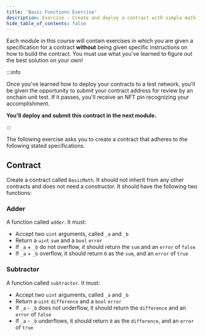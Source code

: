 ```yaml
---
title: 'Basic Functions Exercise'
description: Exercise - Create and deploy a contract with simple math functions.
hide_table_of_contents: false
---
```


Each module in this course will contain exercises in which you are given a specification for a contract **without** being given specific instructions on how to build the contract. You must use what you've learned to figure out the best solution on your own!

:::info

Once you've learned how to deploy your contracts to a test network, you'll be given the opportunity to submit your contract address for review by an onchain unit test. If it passes, you'll receive an NFT pin recognizing your accomplishment.

**You'll deploy and submit this contract in the next module.**

:::

The following exercise asks you to create a contract that adheres to the following stated specifications.

## Contract

Create a contract called `BasicMath`. It should not inherit from any other contracts and does not need a constructor. It should have the following two functions:

### Adder

A function called `adder`. It must:

- Accept two `uint` arguments, called `_a` and `_b`
- Return a `uint` `sum` and a `bool` `error`
- If `_a` + `_b` do not overflow, it should return the `sum` and an `error` of `false`
- If `_a` + `_b` overflow, it should return `0` as the `sum`, and an `error` of `true`

### Subtractor

A function called `subtractor`. It must:

- Accept two `uint` arguments, called `_a` and `_b`
- Return a `uint` `difference` and a `bool` `error`
- If `_a` - `_b` does not underflow, it should return the `difference` and an `error` of `false`
- If `_a` - `_b` underflows, it should return `0` as the `difference`, and an `error` of `true`
